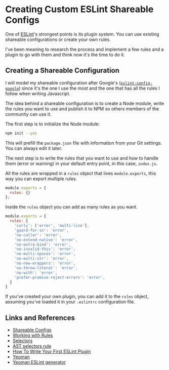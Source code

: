 # Creating Custom ESLint Shareable Configs

One of [ESLint](https://eslint.org/)'s strongest points is its plugin system. You can use existing shareable configurations or create your own rules.

I've been meaning to research the process and implement a few rules and a plugin to go with them and think now it's the time to do it.

## Creating a Shareable Configuration

I will model my shareable configuration after Google's ([`eslint-config-google`](https://github.com/google/eslint-config-google)) since it's the one I use the most and the one that has all the rules I follow when writing Javascript.

The idea behind a shareable configuration is to create a Node module, write the rules you want to use and publish it to NPM so others members of the community can use it.

The first step is to initialize the Node module:

```bash
npm init --yes
```

This will prefill the `package.json` file with information from your Git settings. You can always edit it later.

The next step is to write the rules that you want to use and how to handle them (error or warning) in your default entry point, in this case, `index.js`.

All the rules are wrapped in a `rules` object that lives `module.exports`, this way you can export multiple rules.

```js
module.exports = {
  rules: {}
};
```

Inside the `rules` object you can add as many rules as you want.

```js
module.exports = {
  rules: {
    'curly': ['error', 'multi-line'],
    'guard-for-in': 'error',
    'no-caller': 'error',
    'no-extend-native': 'error',
    'no-extra-bind': 'error',
    'no-invalid-this': 'error',
    'no-multi-spaces': 'error',
    'no-multi-str': 'error',
    'no-new-wrappers': 'error',
    'no-throw-literal': 'error',
    'no-with': 'error',
    'prefer-promise-reject-errors': 'error',
  }
}
```

If you've created your own plugin, you can add it to the `rules` object, assuming you've loaded it in your `.eslintrc` configuration file.

## Links and References

* [Shareable Configs](https://eslint.org/docs/developer-guide/shareable-configs)
* [Working with Rules](https://eslint.org/docs/developer-guide/working-with-rules)
* [Selectors](https://eslint.org/docs/developer-guide/selectors)
* [AST selectors rule](https://dev.to/mlennox/ast-selectors-rule-286i)
* [How To Write Your First ESLint Plugin](https://dev.to/spukas/how-to-write-your-first-eslint-plugin-145)
* [Yeoman](https://yeoman.io)
* [Yeoman ESLint generator](https://www.npmjs.com/package/generator-eslint)
